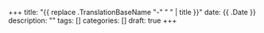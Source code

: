 +++
title: "{{ replace .TranslationBaseName "-" " " | title }}"
date: {{ .Date }}
description: ""
tags: []
categories: []
draft: true
+++

